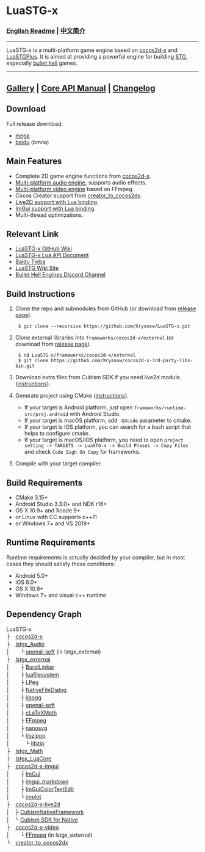 # LuaSTG-x

### [English Readme](README.md) | [中文简介](README_ZH.md)

---

LuaSTG-x is a multi-platform game engine based on [cocos2d-x](https://github.com/cocos2d/cocos2d-x) and [LuaSTGPlus](https://github.com/9chu/LuaSTGPlus). It is aimed at providing a powerful engine for building [STG](https://en.wikipedia.org/wiki/Shoot_%27em_up), especially [bullet hell](https://en.wikipedia.org/wiki/Shoot_%27em_up#Bullet_hell) games.

---

## [Gallery](https://github.com/Xrysnow/LuaSTG-x/wiki/Gallery) | [Core API Manual](https://github.com/Xrysnow/LuaSTG-x/wiki/Core_API_Manual) | [Changelog](https://github.com/Xrysnow/LuaSTG-x/wiki/Changelog)

## Download

Full release download:

- [mega](https://mega.nz/folder/WVAQwYzA#X9g-KiulLMUZfdn8DDV72g)
- [baidu](https://pan.baidu.com/s/11TeRowwODzz7ZjMEmeJkbA) (bmna)

## Main Features

- Complete 2D game engine functions from [cocos2d-x](https://github.com/cocos2d/cocos2d-x).
- [Multi-platform audio engine](https://github.com/Xrysnow/lstgx_Audio), supports audio effects.
- [Multi-platform video engine](https://github.com/Xrysnow/lstgx_Video) based on FFmpeg.
- Cocos Creator support from [creator_to_cocos2dx](https://github.com/cocos2d/creator_to_cocos2dx).
- [Live2D support with Lua binding](https://github.com/Xrysnow/cocos2d-x-live2d).
- [ImGui support with Lua binding](https://github.com/Xrysnow/cocos2d-x-imgui).
- Multi-thread optimizations.

## Relevant Link

- [LuaSTG-x GitHub Wiki](https://github.com/Xrysnow/LuaSTG-x/wiki)
- [LuaSTG-x Lua API Document](https://xrysnow.github.io/lstgx_Doc)
- [Baidu Tieba](https://tieba.baidu.com/f?kw=luastg)
- [LuaSTG Wiki Site](http://en.luastg.shoutwiki.com/wiki/Main_Page)
- [Bullet Hell Engines Discord Channel](https://discordapp.com/invite/TYvazgV)

## Build Instructions

1. Clone the repo and submodules from GitHub (or download from [release page](https://github.com/Xrysnow/LuaSTG-x/releases)).

        $ git clone --recursive https://github.com/Xrysnow/LuaSTG-x.git

2. Clone external libraries into `frameworks/cocos2d-x/external` (or download from [release page](https://github.com/Xrysnow/cocos2d-x-3rd-party-libs-bin/releases)).

        $ cd LuaSTG-x/frameworks/cocos2d-x/external
        $ git clone https://github.com/Xrysnow/cocos2d-x-3rd-party-libs-bin.git

3. Download extra files from Cubism SDK if you need live2d module. ([instructions](https://github.com/Xrysnow/cocos2d-x-live2d)).

4. Generate project using CMake ([instructions](https://github.com/cocos2d/cocos2d-x/blob/v4/cmake/README.md)).
   - If your target is Android platform, just open `frameworks/runtime-src/proj.android` with Android Studio.
   - If your target is macOS platform, add `-GXcode` parameter to cmake.
   - If your target is IOS platform, you can search for a bash script that helps to configure cmake.
   - If your target is macOS/IOS platform, you need to open `project setting -> TARGETS -> LuaSTG-x -> Build Phases -> Copy Files` and check `Code Sigh On Copy` for frameworks.

5. Compile with your target compiler.

## Build Requirements

- CMake 3.15+
- Android Studio 3.3.0+ and NDK r16+
- OS X 10.9+ and Xcode 9+
- or Linux with CC supports c++11
- or Windows 7+ and VS 2019+

## Runtime Requirements

Runtime requirements is actually decided by your compiler, but in most cases they should satisfy these conditions:

- Android 5.0+
- iOS 8.0+
- OS X 10.9+
- Windows 7+ and visual c++ runtime

## Dependency Graph

LuaSTG-x\
├　[cocos2d-x](https://github.com/Xrysnow/cocos2d-x)\
├　[lstgx_Audio](https://github.com/Xrysnow/lstgx_Audio)\
│　　└ [openal-soft](https://github.com/kcat/openal-soft) (in lstgx_external)\
├　[lstgx_external](https://github.com/Xrysnow/lstgx_external)\
│　　├ [BurstLinker](https://github.com/Xrysnow/BurstLinker)\
│　　├ [luafilesystem](http://keplerproject.github.io/luafilesystem)\
│　　├ [LPeg](http://www.inf.puc-rio.br/~roberto/lpeg)\
│　　├ [NativeFileDialog](https://github.com/mlabbe/nativefiledialog)\
│　　├ [libogg](https://xiph.org/ogg)\
│　　├ [openal-soft](https://github.com/kcat/openal-soft)\
│　　├ [cLaTeXMath](https://github.com/NanoMichael/cLaTeXMath)\
│　　├ [FFmpeg](http://ffmpeg.org)\
│　　├ [nanosvg](https://github.com/memononen/nanosvg)\
│　　└ [libzippp](https://github.com/ctabin/libzippp)\
│　　　└ [libzip](https://github.com/nih-at/libzip)\
├　[lstgx_Math](https://github.com/Xrysnow/lstgx_Math)\
├　[lstgx_LuaCore](https://github.com/Xrysnow/lstgx_LuaCore)\
├　[cocos2d-x-imgui](https://github.com/Xrysnow/cocos2d-x-imgui)\
│　　├ [ImGui](https://github.com/ocornut/imgui)\
│　　├ [imgui_markdown](https://github.com/juliettef/imgui_markdown)\
│　　├ [ImGuiColorTextEdit](https://github.com/Xrysnow/ImGuiColorTextEdit)\
│　　└ [implot](https://github.com/epezent/implot)\
├　[cocos2d-x-live2d](https://github.com/Xrysnow/cocos2d-x-live2d)\
│　├ [CubismNativeFramework](https://github.com/Live2D/CubismNativeFramework)\
│　└ [Cubism SDK for Native](https://www.live2d.com/en/download/cubism-sdk/download-native)\
├　[cocos2d-x-video](https://github.com/Xrysnow/cocos2d-x-video)\
│　　└ [FFmpeg](http://ffmpeg.org) (in lstgx_external)\
└　[creator_to_cocos2dx](https://github.com/Xrysnow/creator_to_cocos2dx)
